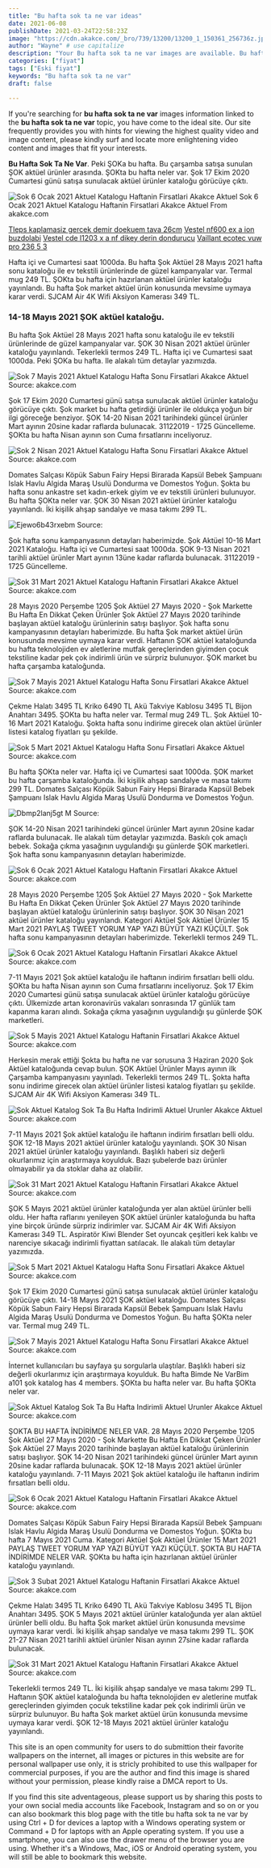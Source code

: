 ```yaml
---
title: "Bu hafta sok ta ne var ideas"
date: 2021-06-08
publishDate: 2021-03-24T22:58:23Z
image: "https://cdn.akakce.com/_bro/739/13200/13200_1_150361_256736z.jpg"
author: "Wayne" # use capitalize
description: "Your Bu hafta sok ta ne var images are available. Bu hafta sok ta ne var are a topic that is being searched for and liked by netizens today. You can Find and Download the Bu hafta sok ta ne var files here. Find and Download all royalty-free photos and vectors."
categories: ["fiyat"]
tags: ["Eski fiyat"]
keywords: "Bu hafta sok ta ne var"
draft: false

---
```


If you're searching for **bu hafta sok ta ne var** images information linked to the **bu hafta sok ta ne var** topic, you have come to the ideal  site.  Our site frequently  provides you with  hints  for viewing  the highest  quality video and image  content, please kindly surf and locate more enlightening video content and images  that fit your interests.

**Bu Hafta Sok Ta Ne Var**. Peki ŞOKa bu hafta. Bu çarşamba satışa sunulan ŞOK aktüel ürünler arasında. ŞOKta bu hafta neler var. Şok 17 Ekim 2020 Cumartesi günü satışa sunulacak aktüel ürünler kataloğu görücüye çıktı.

![Sok 6 Ocak 2021 Aktuel Katalogu Haftanin Firsatlari Akakce Aktuel](https://cdn.akakce.com/_bro/739/11783/11783_2_138813_231175z.jpg "Sok 6 Ocak 2021 Aktuel Katalogu Haftanin Firsatlari Akakce Aktuel")
Sok 6 Ocak 2021 Aktuel Katalogu Haftanin Firsatlari Akakce Aktuel From akakce.com

[Tleps kaplamasiz gercek demir doekuem tava 26cm](/tleps-kaplamasiz-gercek-demir-doekuem-tava-26cm/)
[Vestel nf600 ex a ion buzdolabi](/vestel-nf600-ex-a-ion-buzdolabi/)
[Vestel cde l1203 x a nf dikey derin dondurucu](/vestel-cde-l1203-x-a-nf-dikey-derin-dondurucu/)
[Vaillant ecotec vuw pro 236 5 3](/vaillant-ecotec-vuw-pro-236-5-3/)

Hafta içi ve Cumartesi saat 1000da. Bu hafta Şok Aktüel 28 Mayıs 2021 hafta sonu kataloğu ile ev tekstili ürünlerinde de güzel kampanyalar var. Termal mug 249 TL. ŞOKta bu hafta için hazırlanan aktüel ürünler kataloğu yayınlandı. Bu hafta Şok market aktüel ürün konusunda mevsime uymaya karar verdi. SJCAM Air 4K Wifi Aksiyon Kamerası 349 TL.

### 14-18 Mayıs 2021 ŞOK aktüel kataloğu.

Bu hafta Şok Aktüel 28 Mayıs 2021 hafta sonu kataloğu ile ev tekstili ürünlerinde de güzel kampanyalar var. ŞOK 30 Nisan 2021 aktüel ürünler kataloğu yayınlandı. Tekerlekli termos 249 TL. Hafta içi ve Cumartesi saat 1000da. Peki ŞOKa bu hafta. Ile alakalı tüm detaylar yazımızda.


![Sok 7 Mayis 2021 Aktuel Katalogu Hafta Sonu Firsatlari Akakce Aktuel](https://cdn.akakce.com/_bro/739/13792/13792_1_155637_268622z.jpg "Sok 7 Mayis 2021 Aktuel Katalogu Hafta Sonu Firsatlari Akakce Aktuel")
Source: akakce.com

Şok 17 Ekim 2020 Cumartesi günü satışa sunulacak aktüel ürünler kataloğu görücüye çıktı. Şok market bu hafta getirdiği ürünler ile oldukça yoğun bir ilgi göreceğe benziyor. ŞOK 14-20 Nisan 2021 tarihindeki güncel ürünler Mart ayının 20sine kadar raflarda bulunacak. 31122019 - 1725 Güncelleme. ŞOKta bu hafta Nisan ayının son Cuma fırsatlarını inceliyoruz.

![Sok 2 Nisan 2021 Aktuel Katalogu Hafta Sonu Firsatlari Akakce Aktuel](https://cdn.akakce.com/_bro/739/13265/13265_1_150606_257499z.jpg "Sok 2 Nisan 2021 Aktuel Katalogu Hafta Sonu Firsatlari Akakce Aktuel")
Source: akakce.com

Domates Salçası Köpük Sabun Fairy Hepsi Birarada Kapsül Bebek Şampuanı Islak Havlu Algida Maraş Usulü Dondurma ve Domestos Yoğun. Şokta bu hafta sonu ankastre set kadın-erkek giyim ve ev tekstili ürünleri bulunuyor. Bu hafta ŞOKta neler var. ŞOK 30 Nisan 2021 aktüel ürünler kataloğu yayınlandı. İki kişilik ahşap sandalye ve masa takımı 299 TL.

![Ejewo6b43rxebm](https://cdn.akakce.com/_bro/739/14227/14227_1_160809_277792z.jpg "Ejewo6b43rxebm")
Source: 

Şok hafta sonu kampanyasının detayları haberimizde. Şok Aktüel 10-16 Mart 2021 Kataloğu. Hafta içi ve Cumartesi saat 1000da. ŞOK 9-13 Nisan 2021 tarihli aktüel ürünler Mart ayının 13üne kadar raflarda bulunacak. 31122019 - 1725 Güncelleme.

![Sok 31 Mart 2021 Aktuel Katalogu Haftanin Firsatlari Akakce Aktuel](https://cdn.akakce.com/_bro/739/13200/13200_3_150363_256811z.jpg "Sok 31 Mart 2021 Aktuel Katalogu Haftanin Firsatlari Akakce Aktuel")
Source: akakce.com

28 Mayıs 2020 Perşembe 1205 Şok Aktüel 27 Mayıs 2020 - Şok Markette Bu Hafta En Dikkat Çeken Ürünler Şok Aktüel 27 Mayıs 2020 tarihinde başlayan aktüel kataloğu ürünlerinin satışı başlıyor. Şok hafta sonu kampanyasının detayları haberimizde. Bu hafta Şok market aktüel ürün konusunda mevsime uymaya karar verdi. Haftanın ŞOK aktüel kataloğunda bu hafta teknolojiden ev aletlerine mutfak gereçlerinden giyimden çocuk tekstiline kadar pek çok indirimli ürün ve sürpriz bulunuyor. ŞOK market bu hafta çarşamba kataloğunda.

![Sok 7 Mayis 2021 Aktuel Katalogu Hafta Sonu Firsatlari Akakce Aktuel](https://cdn.akakce.com/_bro/739/13792/13792_1_155637_268620z.jpg "Sok 7 Mayis 2021 Aktuel Katalogu Hafta Sonu Firsatlari Akakce Aktuel")
Source: akakce.com

Çekme Halatı 3495 TL Kriko 6490 TL Akü Takviye Kablosu 3495 TL Bijon Anahtarı 3495. ŞOKta bu hafta neler var. Termal mug 249 TL. Şok Aktüel 10-16 Mart 2021 Kataloğu. Şokta hafta sonu indirime girecek olan aktüel ürünler listesi katalog fiyatları şu şekilde.

![Sok 5 Mart 2021 Aktuel Katalogu Hafta Sonu Firsatlari Akakce Aktuel](https://cdn.akakce.com/_bro/739/12788/12788_1_147081_248840z.jpg "Sok 5 Mart 2021 Aktuel Katalogu Hafta Sonu Firsatlari Akakce Aktuel")
Source: akakce.com

Bu hafta ŞOKta neler var. Hafta içi ve Cumartesi saat 1000da. ŞOK market bu hafta çarşamba kataloğunda. İki kişilik ahşap sandalye ve masa takımı 299 TL. Domates Salçası Köpük Sabun Fairy Hepsi Birarada Kapsül Bebek Şampuanı Islak Havlu Algida Maraş Usulü Dondurma ve Domestos Yoğun.

![Dbmp2lanj5gt M](https://cdn.akakce.com/_bro/739/14215/14215_2_160686_277462z.jpg "Dbmp2lanj5gt M")
Source: 

ŞOK 14-20 Nisan 2021 tarihindeki güncel ürünler Mart ayının 20sine kadar raflarda bulunacak. Ile alakalı tüm detaylar yazımızda. Baskılı çok amaçlı bebek. Sokağa çıkma yasağının uygulandığı şu günlerde ŞOK marketleri. Şok hafta sonu kampanyasının detayları haberimizde.

![Sok 6 Ocak 2021 Aktuel Katalogu Haftanin Firsatlari Akakce Aktuel](https://cdn.akakce.com/_bro/739/11783/11783_2_138813_231181z.jpg "Sok 6 Ocak 2021 Aktuel Katalogu Haftanin Firsatlari Akakce Aktuel")
Source: akakce.com

28 Mayıs 2020 Perşembe 1205 Şok Aktüel 27 Mayıs 2020 - Şok Markette Bu Hafta En Dikkat Çeken Ürünler Şok Aktüel 27 Mayıs 2020 tarihinde başlayan aktüel kataloğu ürünlerinin satışı başlıyor. ŞOK 30 Nisan 2021 aktüel ürünler kataloğu yayınlandı. Kategori Aktüel Şok Aktüel Ürünler 15 Mart 2021 PAYLAŞ TWEET YORUM YAP YAZI BÜYÜT YAZI KÜÇÜLT. Şok hafta sonu kampanyasının detayları haberimizde. Tekerlekli termos 249 TL.

![Sok 6 Ocak 2021 Aktuel Katalogu Haftanin Firsatlari Akakce Aktuel](https://cdn.akakce.com/_bro/739/11783/11783_2_138813_231175z.jpg "Sok 6 Ocak 2021 Aktuel Katalogu Haftanin Firsatlari Akakce Aktuel")
Source: akakce.com

7-11 Mayıs 2021 Şok aktüel kataloğu ile haftanın indirim fırsatları belli oldu. ŞOKta bu hafta Nisan ayının son Cuma fırsatlarını inceliyoruz. Şok 17 Ekim 2020 Cumartesi günü satışa sunulacak aktüel ürünler kataloğu görücüye çıktı. Ülkemizde artan koronavirüs vakaları sonrasında 17 günlük tam kapanma kararı alındı. Sokağa çıkma yasağının uygulandığı şu günlerde ŞOK marketleri.

![Sok 5 Mayis 2021 Aktuel Katalogu Haftanin Firsatlari Akakce Aktuel](https://cdn.akakce.com/_bro/739/13791/13791_1_155633_268560z.jpg "Sok 5 Mayis 2021 Aktuel Katalogu Haftanin Firsatlari Akakce Aktuel")
Source: akakce.com

Herkesin merak ettiği Şokta bu hafta ne var sorusuna 3 Haziran 2020 Şok Aktüel kataloğunda cevap bulun. ŞOK Aktüel Ürünler Mayıs ayının ilk Çarşamba kampanyasını yayınladı. Tekerlekli termos 249 TL. Şokta hafta sonu indirime girecek olan aktüel ürünler listesi katalog fiyatları şu şekilde. SJCAM Air 4K Wifi Aksiyon Kamerası 349 TL.

![Sok Aktuel Katalog Sok Ta Bu Hafta Indirimli Aktuel Urunler Akakce Aktuel](https://akakce.akamaized.net/i8/d/brosur-akakce-app-banner-si-v3-m.png "Sok Aktuel Katalog Sok Ta Bu Hafta Indirimli Aktuel Urunler Akakce Aktuel")
Source: akakce.com

7-11 Mayıs 2021 Şok aktüel kataloğu ile haftanın indirim fırsatları belli oldu. ŞOK 12-18 Mayıs 2021 aktüel ürünler kataloğu yayınlandı. ŞOK 30 Nisan 2021 aktüel ürünler kataloğu yayınlandı. Başlıklı haberi siz değerli okurlarımız için araştırmaya koyulduk. Bazı şubelerde bazı ürünler olmayabilir ya da stoklar daha az olabilir.

![Sok 31 Mart 2021 Aktuel Katalogu Haftanin Firsatlari Akakce Aktuel](https://cdn.akakce.com/_bro/739/13200/13200_1_150361_256735z.jpg "Sok 31 Mart 2021 Aktuel Katalogu Haftanin Firsatlari Akakce Aktuel")
Source: akakce.com

ŞOK 5 Mayıs 2021 aktüel ürünler kataloğunda yer alan aktüel ürünler belli oldu. Her hafta raflarını yenileyen ŞOK aktüel ürünler kataloğunda bu hafta yine birçok üründe sürpriz indirimler var. SJCAM Air 4K Wifi Aksiyon Kamerası 349 TL. Aspiratör Kiwi Blender Set oyuncak çeşitleri kek kalıbı ve narenciye sıkacağı indirimli fiyattan satılacak. Ile alakalı tüm detaylar yazımızda.

![Sok 5 Mart 2021 Aktuel Katalogu Hafta Sonu Firsatlari Akakce Aktuel](https://cdn.akakce.com/_bro/739/12788/12788_1_147081_248865z.jpg "Sok 5 Mart 2021 Aktuel Katalogu Hafta Sonu Firsatlari Akakce Aktuel")
Source: akakce.com

Şok 17 Ekim 2020 Cumartesi günü satışa sunulacak aktüel ürünler kataloğu görücüye çıktı. 14-18 Mayıs 2021 ŞOK aktüel kataloğu. Domates Salçası Köpük Sabun Fairy Hepsi Birarada Kapsül Bebek Şampuanı Islak Havlu Algida Maraş Usulü Dondurma ve Domestos Yoğun. Bu hafta ŞOKta neler var. Termal mug 249 TL.

![Sok 7 Mayis 2021 Aktuel Katalogu Hafta Sonu Firsatlari Akakce Aktuel](https://cdn.akakce.com/_bro/739/13792/13792_1_155637_268625z.jpg "Sok 7 Mayis 2021 Aktuel Katalogu Hafta Sonu Firsatlari Akakce Aktuel")
Source: akakce.com

İnternet kullanıcıları bu sayfaya şu sorgularla ulaştılar. Başlıklı haberi siz değerli okurlarımız için araştırmaya koyulduk. Bu hafta Bimde Ne VarBim a101 şok katalog has 4 members. ŞOKta bu hafta neler var. Bu hafta ŞOKta neler var.

![Sok Aktuel Katalog Sok Ta Bu Hafta Indirimli Aktuel Urunler Akakce Aktuel](https://cdn.akakce.com/i/akakce-logo-32.png "Sok Aktuel Katalog Sok Ta Bu Hafta Indirimli Aktuel Urunler Akakce Aktuel")
Source: akakce.com

ŞOKTA BU HAFTA İNDİRİMDE NELER VAR. 28 Mayıs 2020 Perşembe 1205 Şok Aktüel 27 Mayıs 2020 - Şok Markette Bu Hafta En Dikkat Çeken Ürünler Şok Aktüel 27 Mayıs 2020 tarihinde başlayan aktüel kataloğu ürünlerinin satışı başlıyor. ŞOK 14-20 Nisan 2021 tarihindeki güncel ürünler Mart ayının 20sine kadar raflarda bulunacak. ŞOK 12-18 Mayıs 2021 aktüel ürünler kataloğu yayınlandı. 7-11 Mayıs 2021 Şok aktüel kataloğu ile haftanın indirim fırsatları belli oldu.

![Sok 6 Ocak 2021 Aktuel Katalogu Haftanin Firsatlari Akakce Aktuel](https://cdn.akakce.com/_bro/739/11783/11783_2_138813_231173z.jpg "Sok 6 Ocak 2021 Aktuel Katalogu Haftanin Firsatlari Akakce Aktuel")
Source: akakce.com

Domates Salçası Köpük Sabun Fairy Hepsi Birarada Kapsül Bebek Şampuanı Islak Havlu Algida Maraş Usulü Dondurma ve Domestos Yoğun. ŞOKta bu hafta 7 Mayıs 2021 Cuma. Kategori Aktüel Şok Aktüel Ürünler 15 Mart 2021 PAYLAŞ TWEET YORUM YAP YAZI BÜYÜT YAZI KÜÇÜLT. ŞOKTA BU HAFTA İNDİRİMDE NELER VAR. ŞOKta bu hafta için hazırlanan aktüel ürünler kataloğu yayınlandı.

![Sok 3 Subat 2021 Aktuel Katalogu Haftanin Firsatlari Akakce Aktuel](https://cdn.akakce.com/_bro/739/12255/12255_3_142793_239869z.jpg "Sok 3 Subat 2021 Aktuel Katalogu Haftanin Firsatlari Akakce Aktuel")
Source: akakce.com

Çekme Halatı 3495 TL Kriko 6490 TL Akü Takviye Kablosu 3495 TL Bijon Anahtarı 3495. ŞOK 5 Mayıs 2021 aktüel ürünler kataloğunda yer alan aktüel ürünler belli oldu. Bu hafta Şok market aktüel ürün konusunda mevsime uymaya karar verdi. İki kişilik ahşap sandalye ve masa takımı 299 TL. ŞOK 21-27 Nisan 2021 tarihli aktüel ürünler Nisan ayının 27sine kadar raflarda bulunacak.

![Sok 31 Mart 2021 Aktuel Katalogu Haftanin Firsatlari Akakce Aktuel](https://cdn.akakce.com/_bro/739/13200/13200_1_150361_256736z.jpg "Sok 31 Mart 2021 Aktuel Katalogu Haftanin Firsatlari Akakce Aktuel")
Source: akakce.com

Tekerlekli termos 249 TL. İki kişilik ahşap sandalye ve masa takımı 299 TL. Haftanın ŞOK aktüel kataloğunda bu hafta teknolojiden ev aletlerine mutfak gereçlerinden giyimden çocuk tekstiline kadar pek çok indirimli ürün ve sürpriz bulunuyor. Bu hafta Şok market aktüel ürün konusunda mevsime uymaya karar verdi. ŞOK 12-18 Mayıs 2021 aktüel ürünler kataloğu yayınlandı.

This site is an open community for users to do submittion their favorite wallpapers on the internet, all images or pictures in this website are for personal wallpaper use only, it is stricly prohibited to use this wallpaper for commercial purposes, if you are the author and find this image is shared without your permission, please kindly raise a DMCA report to Us.

If you find this site adventageous, please support us by sharing this posts to your own social media accounts like Facebook, Instagram and so on or you can also bookmark this blog page with the title bu hafta sok ta ne var by using Ctrl + D for devices a laptop with a Windows operating system or Command + D for laptops with an Apple operating system. If you use a smartphone, you can also use the drawer menu of the browser you are using. Whether it's a Windows, Mac, iOS or Android operating system, you will still be able to bookmark this website.
